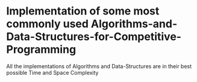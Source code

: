 # Implementation of some most commonly used Algorithms-and-Data-Structures-for-Competitive-Programming
All the implementations of Algorithms and Data-Structures are in their best possible Time and Space Complexity
